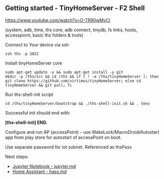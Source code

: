 
<!--
#@bashMarkupScript:0.0.1
#@depends:androidtv-userland

#### made on base of /i3c/dockerfiles/inb
#--upgrade was causing issues like https://github.com/preactjs/preact/issues/1775

#@param:thsIntStoragePath:/storage/self/primary/Android/data/tech.ula/files/storage
#@param:thsExtStoragePath:/storage/*-*/Android/data/tech.ula/files/storage
#@param:thsRootUL:/data/data/tech.ula/files/1/
#@param:thsRootAnd:/host-rootfs
#@param:hostapdBin:/vendor/bin/hw/hostapd
#@param:hostapdConf:/data/vendor/wifi/hostapd/hostapd_wlan0.conf

-->

## Getting started - TinyHomeServer - F2 Shell

https://www.youtube.com/watch?v=O-TR90wMyCI

(system, adb, time, ths core, adb connect, tinydb, fs links, hosts, accesspoint, basic ths folders & tools)

Connect to Your device via ssh 
```
ssh ths -p 2022
```

Install tinyHomeServer core
```
sudo apt-get update -y && sudo apt-get install -y git 
mkdir -p /ths/src && cd /ths && if [ ! -e /ths/tinyHomeServer ]; then git clone https://github.com/virtimus/tinyHomeServer; else cd tinyHomeServer && git pull; fi
```

Run ths-shell-init script
```
cd /ths/tinyHomeServer/bootstrap && ./ths-shell-init.sh && . tenv
```
Successful init should end with:

**\[ths-shell-init\] END.**


Configure and run AP (accessPoint) - use WakeLock/MacroDroid/Autostart app from play store for autostart of accessPoint on boot.

Use separate password for iot subnet. Referenced as thsPass

<!--
You can also use procifed script tap-start (currently implementation hardly depends on android settings ui)
#```
#chmod og+x /ths/tinyHomeServer/bin/tap-start
#/ths/tinyHomeServer/bin/tap-start
#```
-->


Next steps: 

- [Jupyter Notebook - jupyter.md](../features/jupyter.md)
- [Home Assistant - hass.md](../features/hass.md)
